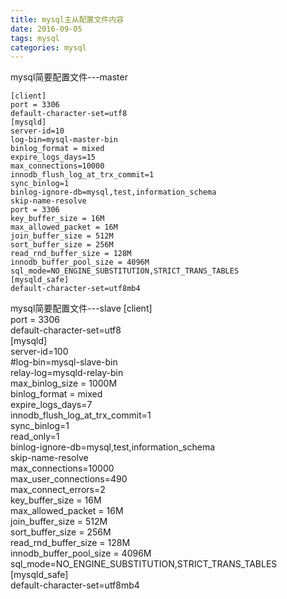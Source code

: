 ```yaml
---
title: mysql主从配置文件内容
date: 2016-09-05
tags: mysql
categories: mysql
---
```


mysql简要配置文件---master
<!--more-->
    [client]  
    port = 3306  
    default-character-set=utf8  
    [mysqld]  
    server-id=10  
    log-bin=mysql-master-bin  
    binlog_format = mixed  
    expire_logs_days=15  
    max_connections=10000  
    innodb_flush_log_at_trx_commit=1  
    sync_binlog=1  
    binlog-ignore-db=mysql,test,information_schema  
    skip-name-resolve  
    port = 3306  
    key_buffer_size = 16M  
    max_allowed_packet = 16M  
    join_buffer_size = 512M  
    sort_buffer_size = 256M  
    read_rnd_buffer_size = 128M  
    innodb_buffer_pool_size = 4096M  
    sql_mode=NO_ENGINE_SUBSTITUTION,STRICT_TRANS_TABLES  
    [mysqld_safe]  
    default-character-set=utf8mb4  
    


mysql简要配置文件---slave
    [client]   
    port = 3306  
    default-character-set=utf8  
    [mysqld]  
    server-id=100  
    #log-bin=mysql-slave-bin  
    relay-log=mysqld-relay-bin  
    max_binlog_size = 1000M  
    binlog_format = mixed  
    expire_logs_days=7  
    innodb_flush_log_at_trx_commit=1  
    sync_binlog=1  
    read_only=1  
    binlog-ignore-db=mysql,test,information_schema  
    skip-name-resolve  
    max_connections=10000  
    max_user_connections=490  
    max_connect_errors=2  
    key_buffer_size = 16M  
    max_allowed_packet = 16M  
    join_buffer_size = 512M  
    sort_buffer_size = 256M  
    read_rnd_buffer_size = 128M  
    innodb_buffer_pool_size = 4096M  
    sql_mode=NO_ENGINE_SUBSTITUTION,STRICT_TRANS_TABLES  
    [mysqld_safe]  
    default-character-set=utf8mb4  
